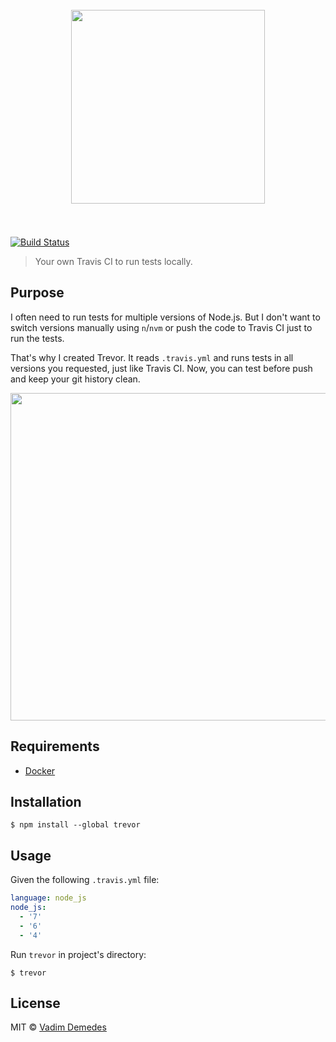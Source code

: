 <h1 align="center">
  <br>
  <img width="310" src="media/logo.png?raw=true">
  <br>
  <br>
</h1>

[![Build Status](https://travis-ci.org/vadimdemedes/trevor.svg?branch=master)](https://travis-ci.org/vadimdemedes/trevor)

> Your own Travis CI to run tests locally.


## Purpose

I often need to run tests for multiple versions of Node.js.
But I don't want to switch versions manually using `n`/`nvm` or push the code to Travis CI just to run the tests.

That's why I created Trevor. It reads `.travis.yml` and runs tests in all versions you requested, just like Travis CI.
Now, you can test before push and keep your git history clean.

<img width="524" src="media/demo.gif?raw=true">


## Requirements

- [Docker](https://www.docker.com)


## Installation

```
$ npm install --global trevor
```


## Usage

Given the following `.travis.yml` file:

```yaml
language: node_js
node_js:
  - '7'
  - '6'
  - '4'
```

Run `trevor` in project's directory:

```
$ trevor
```


## License

MIT © [Vadim Demedes](https://vadimdemedes.com)
